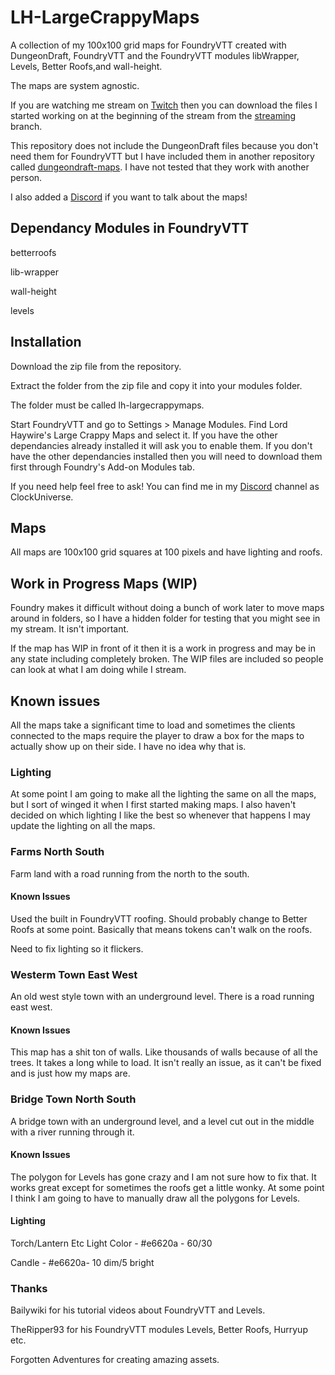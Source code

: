# LH-LargeCrappyMaps

A collection of my 100x100 grid maps for FoundryVTT created with DungeonDraft, FoundryVTT and the FoundryVTT modules libWrapper, Levels, Better Roofs,and wall-height.

The maps are system agnostic.

If you are watching me stream on [Twitch](https://www.twitch.tv/lordhaywire) then you can download the files I started working on at the beginning of the stream from the [streaming](https://github.com/lordhaywire/lh-largecrappymaps/tree/streaming) branch.

This repository does not include the DungeonDraft files because you don't need them for FoundryVTT but I have included them in another repository called [dungeondraft-maps](https://github.com/lordhaywire/dungeondraft-maps).  I have not tested that they work with another person.

I also added a [Discord](https://discord.gg/NfVdrnwEQ4) if you want to talk about the maps!

## Dependancy Modules in FoundryVTT

betterroofs

lib-wrapper

wall-height

levels

## Installation

Download the zip file from the repository.

Extract the folder from the zip file and copy it into your modules folder.

The folder must be called lh-largecrappymaps.

Start FoundryVTT and go to Settings > Manage Modules.  Find Lord Haywire's Large Crappy Maps and select it.  If you have the other dependancies already installed it will ask you to enable them.  If you don't have the other dependancies installed then you will need to download them first through Foundry's Add-on Modules tab.

If you need help feel free to ask!  You can find me in my [Discord](https://discord.gg/NfVdrnwEQ4) channel as ClockUniverse.

## Maps

All maps are 100x100 grid squares at 100 pixels and have lighting and roofs.

## Work in Progress Maps (WIP)

Foundry makes it difficult without doing a bunch of work later to move maps around in folders, so I have a hidden folder for testing that you might see in my stream.  It isn't important.

If the map has WIP in front of it then it is a work in progress and may be in any state including completely broken.  The WIP files are included so people can look at what I am doing while I stream.

## Known issues

All the maps take a significant time to load and sometimes the clients connected to the maps require the player to draw a box for the maps to actually show up on their side.  I have no idea why that is.

### Lighting

At some point I am going to make all the lighting the same on all the maps, but I sort of winged it when I first started making maps.  I also haven't decided on which lighting I like the best so whenever that happens I may update the lighting on all the maps.

### Farms North South

Farm land with a road running from the north to the south.

#### Known Issues

Used the built in FoundryVTT roofing.  Should probably change to Better Roofs at some point.  Basically that means tokens can't walk on the roofs.

Need to fix lighting so it flickers.

### Westerm Town East West

An old west style town with an underground level.  There is a road running east west.

#### Known Issues

This map has a shit ton of walls.  Like thousands of walls because of all the trees.  It takes a long while to load.  It isn't really an issue, as it can't be fixed and is just how my maps are.

### Bridge Town North South

A bridge town with an underground level, and a level cut out in the middle with a river running through it.

#### Known Issues

The polygon for Levels has gone crazy and I am not sure how to fix that.  It works great except for sometimes the roofs get a little wonky.  At some point I think I am going to have to manually draw all the polygons for Levels.

#### Lighting

Torch/Lantern Etc Light Color - #e6620a - 60/30

Candle - #e6620a- 10 dim/5 bright

### Thanks

Bailywiki for his tutorial videos about FoundryVTT and Levels.

TheRipper93 for his FoundryVTT modules Levels, Better Roofs, Hurryup etc.

Forgotten Adventures for creating amazing assets.